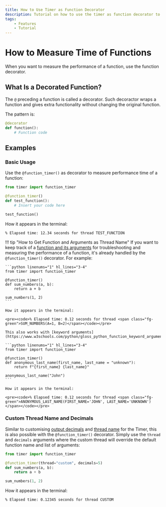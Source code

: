 ```yaml
---
title: How to Use Timer as Function Decorator
description: Tutorial on how to use the timer as function decorator to measure the execution time of Python functions. Includes code examples for beginners and advanced users.
tags:
    - Features
    - Tutorial
---
```


# How to Measure Time of Functions
When you want to measure the performance of a function, use the function decorator.

## What Is a Decorated Function?
The `@` preceding a function is called a decorator. Such decoractor wraps a function and gives extra functionality without changing the original function.

The pattern is:

```python title=""
@decorator
def function():
    # Function code
```

## Examples
### Basic Usage
Use the `@function_timer()` as decorator to measure performance time of a function:

```python linenums="1" hl_lines="3"
from timer import function_timer

@function_timer()
def test_function():
    # Insert your code here

test_function()
```

How it appears in the terminal:

<pre><code>% Elapsed time: 12.34 seconds for thread <span class="fg-green">TEST_FUNCTION</span></code></pre>

!!! tip "How to Get Function and Arguments as Thread Name"
    If you want to keep track of a [function and its arguments](https://www.w3schools.com/python/gloss_python_function_arguments.asp) for troubleshooting and measuring the performance of a function, it's already handled by the `@function_timer()` decorator. For example:

    ```python linenums="1" hl_lines="3-4"
    from timer import function_timer

    @function_timer()
    def sum_numbers(a, b):
        return a + b

    sum_numbers(1, 2)
    ```

    How it appears in the terminal:

    <pre><code>% Elapsed time: 0.12 seconds for thread <span class="fg-green">SUM_NUMBERS(A=1, B=2)</span></code></pre>

    This also works with [keyword arguments](https://www.w3schools.com/python/gloss_python_function_keyword_arguments.asp):

    ```python linenums="1" hl_lines="3-4"
    from timer import function_timer

    @function_timer()
    def anonymous_last_name(first_name, last_name = "unknown"):
        return f"{first_name} {last_name}"

    anonymous_last_name("John")
    ```

    How it appears in the terminal:

    <pre><code>% Elapsed time: 0.12 seconds for thread <span class="fg-green">ANONYMOUS_LAST_NAME(FIRST_NAME='JOHN', LAST_NAME='UNKNOWN')</span></code></pre>

### Custom Thread Name and Decimals
Similar to customising [output decimals](decimals.md) and [thread name](multiple-threads.md) for the Timer, this is also possible with the `@function_timer()` decorator. Simply use the `thread` and `decimals` arguments where the custom thread will override the default function name and list of arguments:

```python linenums="1" hl_lines="3"
from timer import function_timer

@function_timer(thread="custom", decimals=5)
def sum_numbers(a, b):
    return a + b

sum_numbers(1, 2)
```

How it appears in the terminal:

<pre><code>% Elapsed time: 0.12345 seconds for thread <span class="fg-green">CUSTOM</span></code></pre>
